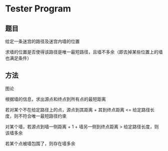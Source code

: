 # Tester Program

## 题目

给定一条迷宫的路径及迷宫内墙的位置

求墙的位置是否使得该路径是唯一最短路径，且墙不多余（即去掉某些位置上的墙也满足条件）


## 方法

图论

根据墙的信息，求出源点和终点到所有点的最短距离

若对某个不在给定路径上的点，源点到其距离 + 其到终点距离 <= 给定路径长度，则不符合唯一最短路径约束

对某个墙，若源点到墙一侧距离 + 1 + 墙另一侧到终点距离 > 给定路径长度，则该墙多余

若某个点被墙包围了，则存在墙多余
